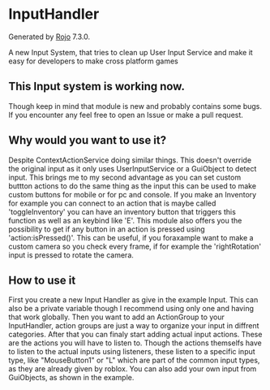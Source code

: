 # InputHandler
Generated by [Rojo](https://github.com/rojo-rbx/rojo) 7.3.0.

A new Input System, that tries to clean up User Input Service and make it easy for developers to make cross platform games

## This Input system is working now.
Though keep in mind that module is new and probably contains some bugs.
If you encounter any feel free to open an Issue or make a pull request.

## Why would you want to use it?
Despite ContextActionService doing similar things. This doesn't override the original input as it only uses UserInputService or a GuiObject to detect input.
This brings me to my second advantage as you can set custom buttton actions to do the same thing as the input this can be used to make custom buttons for mobile or for pc and console.
If you make an Inventory for example you can connect to an action that is maybe called 'toggleInventory' you can have an inventory button that triggers this function as well as an keybind like 'E'.
This module also offers you the possibility to get if any button in an action is pressed using 'action:isPressed()'.
This can be useful, if you foraxample want to make a custom camera so you check every frame, if for example the 'rightRotation' input is pressed to rotate the camera.

## How to use it
First you create a new Input Handler as give in the example Input.
This can also be a private variable though I recommend using only one and having that work globally.
Then you want to add an ActionGroup to your InputHandler, action groups are just a way to organize your input in diffrent categories.
After that you can finaly start adding actual input actions. These are the actions you will have to listen to.
Though the actions themselfs have to listen to the actual inputs using listeners, these listen to a specific input type, like "MouseButton1" or "L" which are part of the common input types, as they are already given by roblox.
You can also add your own input from GuiObjects, as shown in the example.

